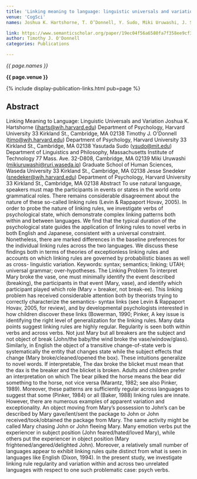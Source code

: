 ```yaml
---
title: 'Linking meaning to language: linguistic universals and variation'
venue: 'CogSci'
names: Joshua K. Hartshorne, T. O’Donnell, Y. Sudo, Miki Uruwashi, J. Snedeker

link: https://www.semanticscholar.org/paper/19ec04f56a6580fa7f358ee9cf3af540d95aa6a4
author: Timothy J. O'Donnell
categories: Publications

---
```


*{{ page.names }}*

**{{ page.venue }}**

{% include display-publication-links.html pub=page %}

## Abstract

Linking Meaning to Language: Linguistic Universals and Variation Joshua K. Hartshorne (jharts@wjh.harvard.edu) Department of Psychology, Harvard University 33 Kirkland St., Cambridge, MA 02138 Timothy J. O'Donnell (timo@wjh.harvard.edu) Department of Psychology, Harvard University 33 Kirkland St., Cambridge, MA 02138 Yasutada Sudo (ysudo@mit.edu) Department of Linguistics and Philosophy, Massachusetts Institute of Technology 77 Mass. Ave. 32-D808, Cambridge, MA 02139 Miki Uruwashi (mikiuruwashi@ruri.waseda.jp) Graduate School of Human Sciences, Waseda University 33 Kirkland St., Cambridge, MA 02138 Jesse Snedeker (snedeker@wjh.harvard.edu) Department of Psychology, Harvard University 33 Kirkland St., Cambridge, MA 02138 Abstract To use natural language, speakers must map the participants in events or states in the world onto grammatical roles. There remains considerable disagreement about the nature of these so-called linking rules (Levin & Rappaport Hovav, 2005). In order to probe the nature of linking rules, we investigate verbs of psychological state, which demonstrate complex linking patterns both within and between languages. We find that the typical duration of the psychological state guides the application of linking rules to novel verbs in both English and Japanese, consistent with a universal constraint. Nonetheless, there are marked differences in the baseline preferences for the individual linking rules across the two languages. We discuss these findings both in terms of theories of exceptionless linking rules and accounts on which linking rules are governed by probabilistic biases as well as cross- linguistic variation. Keywords: syntax; semantics; linking; UTAH; universal grammar; over-hypotheses. The Linking Problem To interpret Mary broke the vase, one must minimally identify the event described (breaking), the participants in that event (Mary, vase), and identify which participant played which role (Mary = breaker, not break-ee). This linking problem has received considerable attention both by theorists trying to correctly characterize the semantics- syntax links (see Levin & Rappaport Hovav, 2005, for review), and by developmental psychologists interested in how children discover these links (Bowerman, 1990; Pinker, A key issue is identifying the right level of generalization for the linking rules. Many data points suggest linking rules are highly regular. Regularity is seen both within verbs and across verbs. Not just Mary but all breakers are the subject and not object of break (John/the baby/the wind broke the vase/window/glass). Similarly, in English the object of a transitive change-of-state verb is systematically the entity that changes state while the subject effects that change (Mary broke/cleaned/opened the box). These intuitions generalize to novel words. If interpretable, The dax broke the blicket must mean that the dax is the breaker and the blicket is broken. Adults and children prefer an interpretation on which The bear pilked the horse means the bear did something to the horse, not vice versa (Marantz, 1982; see also Pinker, 1989). Moreover, these patterns are sufficiently regular across languages to suggest that some (Pinker, 1984) or all (Baker, 1988) linking rules are innate. However, there are numerous examples of apparent variation and exceptionality. An object moving from Mary’s possession to John’s can be described by Mary gave/lent/sent the package to John or John received/took/obtained the package from Mary. The same activity might be called Mary chasing John or John fleeing Mary. Many emotion verbs put the experiencer in subject position (John feared/hated/loved Mary), while others put the experiencer in object position (Mary frightened/angered/delighted John). Moreover, a relatively small number of languages appear to exhibit linking rules quite distinct from what is seen in languages like English (Dixon, 1994). In the present study, we investigate linking rule regularity and variation within and across two unrelated languages with respect to one such problematic case: psych verbs.